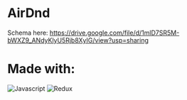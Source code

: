 # AirDnd
Schema here:
https://drive.google.com/file/d/1mlD7SR5M-bWXZ9_ANdyKlyU5Rjb8XyIG/view?usp=sharing

# Made with:
![Javascript](https://img.shields.io/badge/Javascript-F7DF1E?style=for-the-badge&logo=AbletonLive&logoColor=white)
![Redux](https://img.shields.io/badge/Redux-000000?style=for-the-badge&logo=AbletonLive&logoColor=white)


